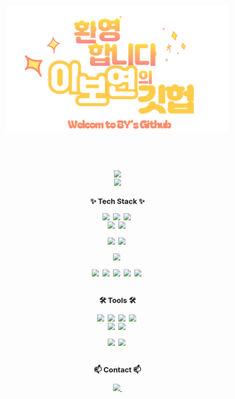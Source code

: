 <!--
**btothey99/btothey99** is a ✨ _special_ ✨ repository because its `README.md` (this file) appears on your GitHub profile.

Here are some ideas to get you started:

- 🔭 I’m currently working on ...
- 🌱 I’m currently learning ...
- 👯 I’m looking to collaborate on ...
- 🤔 I’m looking for help with ...
- 💬 Ask me about ...
- 📫 How to reach me: ...
- 😄 Pronouns: ...
- ⚡ Fun fact: ...
-->

<div align="center">
  <img width="800px" src="https://github.com/btothey99/btothey99/blob/main/images/png/logo.png" />
  <br>
  <br>
  <br>
  <br>
  <br>
  <br>
  <img src="https://github-readme-stats.vercel.app/api?username=btothey99&show_icons=true&theme=radical" />
  <br>
  <img src="https://github-readme-stats.vercel.app/api/top-langs/?username=btothey99&layout=compact" />
</div>

<h3 align="center">✨ Tech Stack ✨</h3>
<div align="center">
  <img src="https://img.shields.io/badge/react-20232a.svg?style=for-the-badge&logo=react&logoColor=61DAFB" />&nbsp
  <img src="https://img.shields.io/badge/nextjs-20232a.svg?style=for-the-badge&logo=nextdotjs&logoColor=ffffff" />&nbsp
  <img src="https://img.shields.io/badge/html5-E34F26.svg?style=for-the-badge&logo=html5&logoColor=white" />&nbsp
</div>

<div align="center">
  <img src="https://img.shields.io/badge/tailwind css-06B6D4.svg?style=for-the-badge&logo=tailwindcss&logoColor=white" />&nbsp
  <img src="https://img.shields.io/badge/shadcn/ui-000000.svg?style=for-the-badge&logo=shadcnui&logoColor=white" />&nbsp
</div>

<br>

<div align="center">
  <img src="https://img.shields.io/badge/QtPy-41CD52.svg?style=for-the-badge&logo=qt&logoColor=white" />&nbsp
  <img src="https://img.shields.io/badge/openCV-11557c.svg?style=for-the-badge&logo=openCV&logoColor=white" />&nbsp
</div>

<br>

<div align="center">
  <img src="https://img.shields.io/badge/unity-000000.svg?style=for-the-badge&logo=unity&logoColor=white" />&nbsp
</div>

<br>

<div align="center">
  <img src="https://img.shields.io/badge/javascript-F7DF1E.svg?style=for-the-badge&logo=javascript&logoColor=20232a" />&nbsp
  <img src="https://img.shields.io/badge/typescript-007ACC.svg?style=for-the-badge&logo=typescript&logoColor=white" />&nbsp
  <img src="https://img.shields.io/badge/c++-00599C?style=for-the-badge&logo=cplusplus&logoColor=white" />&nbsp
  <img src="https://img.shields.io/badge/C%23-00599C?style=for-the-badge&logo=Csharp&logoColor=white" />&nbsp
  <img src="https://img.shields.io/badge/python-3670A0?style=for-the-badge&logo=python&logoColor=ffdd54" />&nbsp
</div>

<br>

<h3 align="center">🛠 Tools 🛠</h3>
<div align="center">
  <img src="https://img.shields.io/badge/git-F05033.svg?style=for-the-badge&logo=git&logoColor=white" />&nbsp
  <img src="https://img.shields.io/badge/github-181717.svg?style=for-the-badge&logo=github&logoColor=white" />&nbsp
  <img src="https://img.shields.io/badge/gitlab-FC6D26.svg?style=for-the-badge&logo=gitlab&logoColor=white" />&nbsp
  <img src="https://img.shields.io/badge/Notion-F3F3F3.svg?style=for-the-badge&logo=notion&logoColor=black" />&nbsp
</div>

<div align="center">
  <img src="https://img.shields.io/badge/miricanvas-03C75A.svg?style=for-the-badge&logo=canvas&logoColor=white" />&nbsp
  <img src="https://img.shields.io/badge/figma-F24E1E.svg?style=for-the-badge&logo=figma&logoColor=white" />&nbsp
</div>

<br>

<div align="center">
  <img src="https://img.shields.io/badge/VSCode-2C2C32.svg?style=for-the-badge&logo=visual-studio-code&logoColor=22ABF3" />&nbsp
  <img src="https://img.shields.io/badge/webstorm-000000.svg?style=for-the-badge&logo=webstorm&logoColor=ffffff" />&nbsp

[//]: # '  <img src="https://img.shields.io/badge/jupyter-2C2C32.svg?style=for-the-badge&logo=jupyter&logoColor=F37726" /> '

<!--   <img src="https://img.shields.io/badge/Colab-2C2C32.svg?style=for-the-badge&logo=googlecolab&logoColor=F9AB00" />&nbsp -->
</div>

<br>

<h3 align="center">📫 Contact 📫</h3>
<div align="center">
  <a href="btothey99@ewha.ac.kr">
    <img
      src="https://img.shields.io/badge/btothey99@ewha.ac.kr-0078D4?style=for-the-badge&logo=microsoftoutlook&logoColor=white"/>&nbsp
  </a>

[//]: # '  <a href="https://blog.naver.com/j_nary">'
[//]: # '    <img'
[//]: # '      src="https://img.shields.io/badge/blog-03C75A?style=for-the-badge&logo=naver&logoColor=white"/> '
[//]: # '  </a>'

</div>
